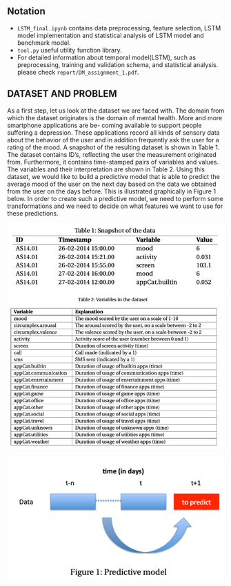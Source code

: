 ## Notation
* `LSTM_final.ipynb` contains data preprocessing, feature selection, LSTM model implementation and statistical analysis of LSTM model and benchmark model.
* `tool.py` useful utility function library.
* For detailed information about temporal model(LSTM), such as preprocessing, training and validation schema, and statistical analysis. please check `report/DM_assignment_1.pdf`.

##  DATASET AND PROBLEM

As a first step, let us look at the dataset we are faced with. The domain from which the dataset originates is the domain of mental health. More and more smartphone applications are be- coming available to support people suffering a depression. These applications record all kinds of sensory data about the behavior of the user and in addition frequently ask the user for a rating of the mood. A snapshot of the resulting dataset is shown in Table 1. The dataset contains ID’s, reflecting the user the measurement originated from. Furthermore, it contains time-stamped pairs of variables and values. The variables and their interpretation are shown in Table 2.
Using this dataset, we would like to build a predictive model that is able to predict the average mood of the user on the next day based on the data we obtained from the user on the days before. This is illustrated graphically in Figure 1 below. In order to create such a predictive model, we need to perform some transformations and we need to decide on what features we want to use for these predictions.

![Alt text](RM.photoes/table1.png?raw=true "Table1") 
![Alt text](RM.photoes/table2.png?raw=true "Table2")

![Alt_text](RM.photoes/figure1.png?raw=true "figure1") 
